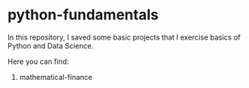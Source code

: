 # python-fundamentals
In this repository, I saved some basic projects that I exercise basics of Python and Data Science.

Here you can find:
1. mathematical-finance
